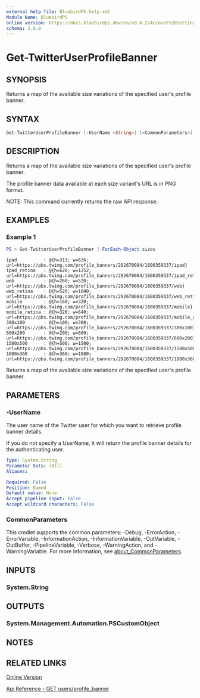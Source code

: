 ```yaml
---
external help file: BluebirdPS-help.xml
Module Name: BluebirdPS
online version: https://docs.bluebirdps.dev/en/v0.8.2/Account%20Settings%2C%20User%20Profile%2C%20and%20Saved%20Searches/Get-TwitterUserProfileBanner
schema: 2.0.0
---
```


# Get-TwitterUserProfileBanner

## SYNOPSIS

Returns a map of the available size variations of the specified user's profile banner.

## SYNTAX

```powershell
Get-TwitterUserProfileBanner [-UserName <String>] [<CommonParameters>]
```

## DESCRIPTION

Returns a map of the available size variations of the specified user's profile banner.

The profile banner data available at each size variant's URL is in PNG format.

NOTE: This command currently returns the raw API response.

## EXAMPLES

### Example 1

```powershell
PS > Get-TwitterUserProfileBanner | ForEach-Object sizes
```

```text
ipad          : @{h=313; w=626; url=https://pbs.twimg.com/profile_banners/292670084/1600359337/ipad}
ipad_retina   : @{h=626; w=1252; url=https://pbs.twimg.com/profile_banners/292670084/1600359337/ipad_retina}
web           : @{h=260; w=520; url=https://pbs.twimg.com/profile_banners/292670084/1600359337/web}
web_retina    : @{h=520; w=1040; url=https://pbs.twimg.com/profile_banners/292670084/1600359337/web_retina}
mobile        : @{h=160; w=320; url=https://pbs.twimg.com/profile_banners/292670084/1600359337/mobile}
mobile_retina : @{h=320; w=640; url=https://pbs.twimg.com/profile_banners/292670084/1600359337/mobile_retina}
300x100       : @{h=100; w=300; url=https://pbs.twimg.com/profile_banners/292670084/1600359337/300x100}
600x200       : @{h=200; w=600; url=https://pbs.twimg.com/profile_banners/292670084/1600359337/600x200}
1500x500      : @{h=500; w=1500; url=https://pbs.twimg.com/profile_banners/292670084/1600359337/1500x500}
1080x360      : @{h=360; w=1080; url=https://pbs.twimg.com/profile_banners/292670084/1600359337/1080x360}
```

Returns a map of the available size variations of the specified user's profile banner.

## PARAMETERS

### -UserName

The user name of the Twitter user for which you want to retrieve profile banner details.

If you do not specify a UserName, it will return the profile banner details for the authenticating user.

```yaml
Type: System.String
Parameter Sets: (All)
Aliases:

Required: False
Position: Named
Default value: None
Accept pipeline input: False
Accept wildcard characters: False
```

### CommonParameters

This cmdlet supports the common parameters: -Debug, -ErrorAction, -ErrorVariable, -InformationAction, -InformationVariable, -OutVariable, -OutBuffer, -PipelineVariable, -Verbose, -WarningAction, and -WarningVariable. For more information, see [about_CommonParameters](http://go.microsoft.com/fwlink/?LinkID=113216).

## INPUTS

### System.String

## OUTPUTS

### System.Management.Automation.PSCustomObject

## NOTES

## RELATED LINKS

[Online Version](https://docs.bluebirdps.dev/en/v0.8.2/Account%20Settings%2C%20User%20Profile%2C%20and%20Saved%20Searches/Get-TwitterUserProfileBanner)

[Api Reference - GET users/profile_banner](https://developer.twitter.com/en/docs/twitter-api/v1/accounts-and-users/manage-account-settings/api-reference/get-users-profile_banner)

